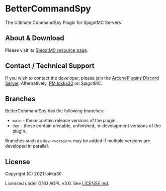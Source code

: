 # BetterCommandSpy

The Ultimate CommandSpy Plugin for SpigotMC Servers

## About & Download

Please visit its [SpigotMC resource page](https://www.spigotmc.org/resources/bettercommandspy-1-7-1-16.84030/).

## Contact / Technical Support

If you wish to contact the developer, please join the [ArcanePlugins Discord Server](https://discord.io/arcaneplugins).
Alternatively, [PM lokka30](https://www.spigotmc.org/conversations/add?to=lokka30) on SpigotMC.

## Branches

BetterCommandSpy has the following branches:

* `main` - these contain release versions of the plugin.
* `dev` - these contain unstable, unfinished, in-development versions of the plugin.

Branches such as `dev-<version>` may be added if multiple versions are developed in parallel.

## License

Copyright (C) 2021 lokka30

Licensed under GNU AGPL v3.0. See [LICENSE.md](https://github.com/lokka30/BetterCommandSpy/blob/master/LICENSE.md).